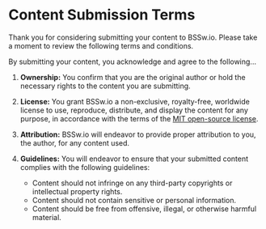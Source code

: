 # Content Submission Terms

Thank you for considering submitting your content to BSSw.io.
Please take a moment to review the following terms and conditions.

By submitting your content, you acknowledge and agree to the following...

1. **Ownership:** You confirm that you are the original author or hold the necessary rights to the content you are submitting.
2. **License:** You grant BSSw.io a non-exclusive, royalty-free, worldwide license to use, reproduce, distribute, and display the content for any purpose, in accordance with the terms of the [MIT open-source license](LICENSE).
3. **Attribution:** BSSw.io will endeavor to provide proper attribution to you, the author, for any content used.
4. **Guidelines:** You will endeavor to ensure that your submitted content complies with the following guidelines:

   - Content should not infringe on any third-party copyrights or intellectual property rights.
   - Content should not contain sensitive or personal information.
   - Content should be free from offensive, illegal, or otherwise harmful material.

<!---
Publish: No
---!>
